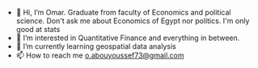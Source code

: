- 👋 Hi, I’m Omar. Graduate from faculty of Economics and political science. Don't ask me about Economics of Egypt nor politics. I'm only good at stats 
- 👀 I’m interested in Quantitative Finance and everything in between.
- 🌱 I’m currently learning geospatial data analysis
- 📫 How to reach me o.abouyoussef73@gmail.com

<!---
OK3162022/OK3162022 is a ✨ special ✨ repository because its `README.md` (this file) appears on your GitHub profile.
You can click the Preview link to take a look at your changes.
--->
